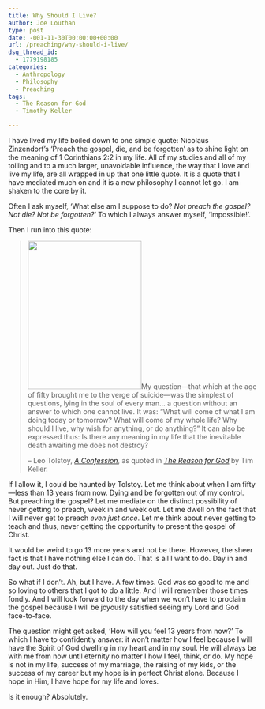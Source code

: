 ```yaml
---
title: Why Should I Live?
author: Joe Louthan
type: post
date: -001-11-30T00:00:00+00:00
url: /preaching/why-should-i-live/
dsq_thread_id:
  - 1779198185
categories:
  - Anthropology
  - Philosophy
  - Preaching
tags:
  - The Reason for God
  - Timothy Keller

---
```

I have lived my life boiled down to one simple quote: Nicolaus Zinzendorf&#8217;s &#8216;Preach the gospel, die, and be forgotten&#8217; as to shine light on the meaning of 1 Corinthians 2:2 in my life. All of my studies and all of my toiling and to a much larger, unavoidable influence, the way that I love and live my life, are all wrapped in up that one little quote. It is a quote that I have mediated much on and it is a now philosophy I cannot let go. I am shaken to the core by it.

Often I ask myself, &#8216;What else am I suppose to do? _Not preach the gospel? Not die? Not be forgotten?_&#8216; To which I always answer myself, &#8216;Impossible!&#8217;.

Then I run into this quote:

> [<img class="alignright size-medium wp-image-626" title="Leo-Tolstoy-portrait" src="https://i2.wp.com/theologic.us/wp-content/uploads/2012/09/Leo-Tolstoy-portrait1.jpg?resize=230%2C300" alt="" width="230" height="300" srcset="https://i2.wp.com/theologic.us/wp-content/uploads/2012/09/Leo-Tolstoy-portrait1.jpg?resize=230%2C300 230w, https://i2.wp.com/theologic.us/wp-content/uploads/2012/09/Leo-Tolstoy-portrait1.jpg?resize=786%2C1024 786w, https://i2.wp.com/theologic.us/wp-content/uploads/2012/09/Leo-Tolstoy-portrait1.jpg?w=1320 1320w, https://i2.wp.com/theologic.us/wp-content/uploads/2012/09/Leo-Tolstoy-portrait1.jpg?w=1980 1980w" sizes="(max-width: 230px) 100vw, 230px" data-recalc-dims="1" />][1]My question—that which at the age of fifty brought me to the verge of suicide—was the simplest of questions, lying in the soul of every man&#8230; a question without an answer to which one cannot live. It was: &#8220;What will come of what I am doing today or tomorrow? What will come of my whole life? Why should I live, why wish for anything, or do anything?&#8221; It can also be expressed thus: Is there any meaning in my life that the inevitable death awaiting me does not destroy?
> 
> &#8211; Leo Tolstoy, [_A Confession_][2], as quoted in [_The Reason for God_][3] by Tim Keller.

If I allow it, I could be haunted by Tolstoy. Let me think about when I am fifty—less than 13 years from now. Dying and be forgotten out of my control. But preaching the gospel? Let me mediate on the distinct possibility of never getting to preach, week in and week out. Let me dwell on the fact that I will never get to preach _even just once_. Let me think about never getting to teach and thus, never getting the opportunity to present the gospel of Christ.

It would be weird to go 13 more years and not be there. However, the sheer fact is that I have nothing else I can do. That is all I want to do. Day in and day out. Just do that.

So what if I don&#8217;t. Ah, but I have. A few times. God was so good to me and so loving to others that I got to do a little. And I will remember those times fondly. And I will look forward to the day when we won&#8217;t have to proclaim the gospel because I will be joyously satisfied seeing my Lord and God face-to-face.

The question might get asked, &#8216;How will you feel 13 years from now?&#8217; To which I have to confidently answer: it won&#8217;t matter how I feel because I will have the Spirit of God dwelling in my heart and in my soul. He will always be with me from now until eternity no matter I how I feel, think, or do. My hope is not in my life, success of my marriage, the raising of my kids, or the success of my career but my hope is in perfect Christ alone. Because I hope in Him, I have hope for my life and loves.

Is it enough? Absolutely.

 [1]: https://i2.wp.com/theologic.us/wp-content/uploads/2012/09/Leo-Tolstoy-portrait1.jpg
 [2]: https://www.amazon.com/dp/1169213693/ref=as_li_ss_til?tag=iamlipr-20&camp=0&creative=0&linkCode=as4&creativeASIN=1169213693&adid=1PSXE2BNAHJ3JGXNGTCT&
 [3]: https://www.amazon.com/dp/0525950494/ref=as_li_ss_til?tag=iamlipr-20&camp=0&creative=0&linkCode=as4&creativeASIN=0525950494&adid=052NCGFC2RQVQ511ZMNC&